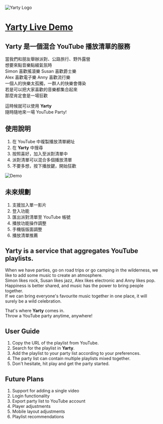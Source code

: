 ![Yarty Logo](https://github.com/huskylin/YoutubeParty/blob/main/public/YartyLogo2.png)
# [Yarty Live Demo](https://yarty.vercel.app/)

## **Yarty** 是一個混合 YouTube 播放清單的服務
當我們和朋友舉辦派對、公路旅行、野外露營  
想要來點音樂點綴氣氛時  
Simon 喜歡搖滾樂 Susan 喜歡爵士樂  
Alex 喜歡電子樂 Anny 喜歡流行樂  
一個人的快樂太孤獨，一群人的快樂會傳染  
若是可以把大家喜歡的音樂都集合起來  
那麼肯定會是一場狂歡  

這時候就可以使用 **Yarty**  
隨時隨地來一場 YouTube Party!  

## 使用說明
1. 在 YouTube 中複製播放清單網址
2. 在 **Yarty** 中搜尋
3. 按照喜好，加入至派對清單中
4. 派對清單可以混合多個播放清單
5. 不要多想，按下播放鍵，開始狂歡

![Demo](https://github.com/huskylin/YoutubeParty/blob/main/public/demo.gif)

## 未來規劃
1. 支援加入單一影片
2. 登入功能
3. 匯出派對清單至 YouTube 帳號
4. 播放功能操作調整
5. 手機版版面調整
6. 播放清單推薦


## **Yarty** is a service that aggregates YouTube playlists.
When we have parties, go on road trips or go camping in the wilderness,
we like to add some music to create an atmosphere.  
Simon likes rock, Susan likes jazz,
Alex likes electronic and Anny likes pop.  
Happiness is better shared,
and music has the power to bring people together.  
If we can bring everyone's favourite music together in one place,
it will surely be a wild celebration.  

That's where **Yarty** comes in.  
Throw a YouTube party anytime, anywhere!  

## User Guide

1. Copy the URL of the playlist from YouTube.
2. Search for the playlist in **Yarty**.
3. Add the playlist to your party list according to your preferences.
4. The party list can contain multiple playlists mixed together.
5. Don't hesitate, hit play and get the party started.

## Future Plans

1. Support for adding a single video
2. Login functionality
3. Export party list to YouTube account
4. Player adjustments
5. Mobile layout adjustments
6. Playlist recommendations
